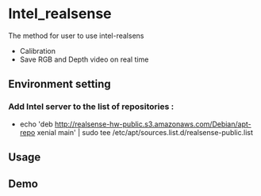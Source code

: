 # Intel_realsense
The method for user to use intel-realsens
* Calibration
* Save RGB and Depth video on real time
## Environment setting
### Add Intel server to the list of repositories :
* echo 'deb http://realsense-hw-public.s3.amazonaws.com/Debian/apt-repo xenial main' | sudo tee /etc/apt/sources.list.d/realsense-public.list

## Usage
## Demo
